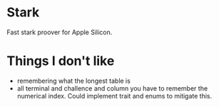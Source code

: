 # Stark

Fast stark proover for Apple Silicon.

# Things I don't like

- remembering what the longest table is
- all terminal and challence and column you have to remember the numerical index. Could implement trait and enums to mitigate this.
